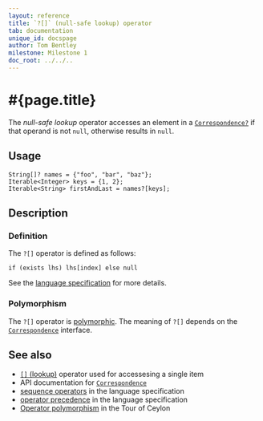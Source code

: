```yaml
---
layout: reference
title: `?[]` (null-safe lookup) operator
tab: documentation
unique_id: docspage
author: Tom Bentley
milestone: Milestone 1
doc_root: ../../..
---
```


# #{page.title}

The *null-safe lookup* operator accesses an element in a 
[`Correspondence?`](#{page.doc_root}/api/ceylon/language/interface_Correspondence.html) if that operand is 
not `null`, otherwise results in `null`.

## Usage 

    String[]? names = {"foo", "bar", "baz"};
    Iterable<Integer> keys = {1, 2};
    Iterable<String> firstAndLast = names?[keys];

## Description

### Definition

The `?[]` operator is defined as follows:

    if (exists lhs) lhs[index] else null	

See the [language specification](#{page.doc_root}/#{site.urls.spec_relative}#listmap) for 
more details.

### Polymorphism

The `?[]` operator is [polymorphic](#{page.doc_root}/reference/operator/operator-polymorphism). 
The meaning of `?[]` depends on the 
[`Correspondence`](#{page.doc_root}/api/ceylon/language/interface_Correspondence.html) 
interface.

## See also

* [`[]` (lookup)](../lookup) operator used for accessesing a single item
* API documentation for [`Correspondence`](#{page.doc_root}/api/ceylon/language/interface_Correspondence.html)
* [sequence operators](#{page.doc_root}/#{site.urls.spec_relative}#listmap) in the 
  language specification
* [operator precedence](#{page.doc_root}/#{site.urls.spec_relative}#operatorprecedence) in the 
  language specification
* [Operator polymorphism](#{page.doc_root}/tour/language-module/#operator_polymorphism) 
  in the Tour of Ceylon


